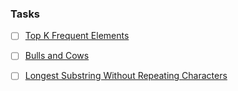 ### Tasks
- [ ] [Top K Frequent Elements](https://leetcode.com/problems/top-k-frequent-elements/)
- [ ] [Bulls and Cows](https://leetcode.com/problems/bulls-and-cows/)
- [ ] [Longest Substring Without Repeating Characters](https://leetcode.com/problems/longest-substring-without-repeating-characters/)


